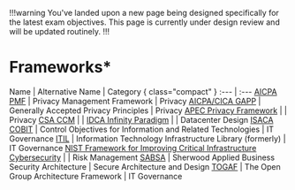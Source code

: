 !!!warning
You've landed upon a new page being designed specifically for the latest exam objectives. This page is currently under design review and will be updated routinely.
!!!

# Frameworks*

Name | Alternative Name | Category { class="compact" }
:--- | :---
[AICPA PMF](/frameworks/aicpa-pmf.md) | Privacy Management Framework | Privacy
[AICPA/CICA GAPP](/frameworks/aicpa-cica-gapp.md) | Generally Accepted Privacy Principles | Privacy
[APEC Privacy Framework](/frameworks/apec-privacy-framework.md) | | Privacy
[CSA CCM](/frameworks/csa-ccm.md) | | 
[IDCA Infinity Paradigm](/frameworks/idca-infinity-paradigm.md) | | Datacenter Design
[ISACA COBIT](/frameworks/isaca-cobit.md) | Control Objectives for Information and Related Technologies | IT Governance
[ITIL](/frameworks/itil.md) | Information Technology Infrastructure Library (formerly) | IT Governance
[NIST Framework for Improving Critical Infrastructure Cybersecurity](/frameworks/nist-framework-for-improving-critical-infrastructure-cybersecurity.md) | | Risk Management
[SABSA](/frameworks/sabsa.md) | Sherwood Applied Business Security Architecture | Secure Architecture and Design
[TOGAF](/frameworks/togaf.md) | The Open Group Architecture Framework | IT Governance